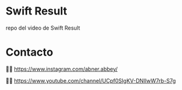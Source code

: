 # Swift Result

repo del video de Swift Result

# Contacto

📸✨ https://www.instagram.com/abner.abbey/

🎥✨ https://www.youtube.com/channel/UCpf0SIgKV-DNIIwW7rb-S7g

